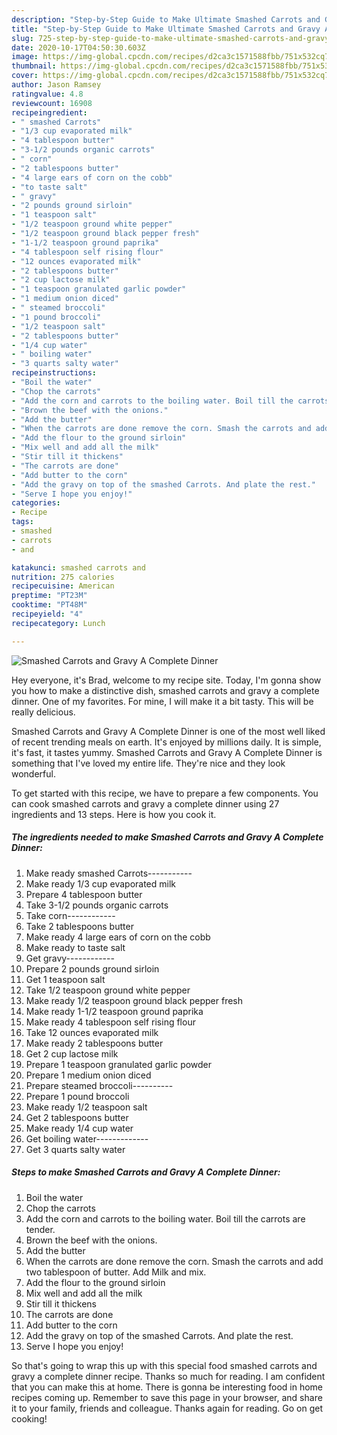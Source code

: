```yaml
---
description: "Step-by-Step Guide to Make Ultimate Smashed Carrots and Gravy A Complete Dinner"
title: "Step-by-Step Guide to Make Ultimate Smashed Carrots and Gravy A Complete Dinner"
slug: 725-step-by-step-guide-to-make-ultimate-smashed-carrots-and-gravy-a-complete-dinner
date: 2020-10-17T04:50:30.603Z
image: https://img-global.cpcdn.com/recipes/d2ca3c1571588fbb/751x532cq70/smashed-carrots-and-gravy-a-complete-dinner-recipe-main-photo.jpg
thumbnail: https://img-global.cpcdn.com/recipes/d2ca3c1571588fbb/751x532cq70/smashed-carrots-and-gravy-a-complete-dinner-recipe-main-photo.jpg
cover: https://img-global.cpcdn.com/recipes/d2ca3c1571588fbb/751x532cq70/smashed-carrots-and-gravy-a-complete-dinner-recipe-main-photo.jpg
author: Jason Ramsey
ratingvalue: 4.8
reviewcount: 16908
recipeingredient:
- " smashed Carrots"
- "1/3 cup evaporated milk"
- "4 tablespoon butter"
- "3-1/2 pounds organic carrots"
- " corn"
- "2 tablespoons butter"
- "4 large ears of corn on the cobb"
- "to taste salt"
- " gravy"
- "2 pounds ground sirloin"
- "1 teaspoon salt"
- "1/2 teaspoon ground white pepper"
- "1/2 teaspoon ground black pepper fresh"
- "1-1/2 teaspoon ground paprika"
- "4 tablespoon self rising flour"
- "12 ounces evaporated milk"
- "2 tablespoons butter"
- "2 cup lactose milk"
- "1 teaspoon granulated garlic powder"
- "1 medium onion diced"
- " steamed broccoli"
- "1 pound broccoli"
- "1/2 teaspoon salt"
- "2 tablespoons butter"
- "1/4 cup water"
- " boiling water"
- "3 quarts salty water"
recipeinstructions:
- "Boil the water"
- "Chop the carrots"
- "Add the corn and carrots to the boiling water. Boil till the carrots are tender."
- "Brown the beef with the onions."
- "Add the butter"
- "When the carrots are done remove the corn. Smash the carrots and add two tablespoon of butter. Add Milk and mix."
- "Add the flour to the ground sirloin"
- "Mix well and add all the milk"
- "Stir till it thickens"
- "The carrots are done"
- "Add butter to the corn"
- "Add the gravy on top of the smashed Carrots. And plate the rest."
- "Serve I hope you enjoy!"
categories:
- Recipe
tags:
- smashed
- carrots
- and

katakunci: smashed carrots and 
nutrition: 275 calories
recipecuisine: American
preptime: "PT23M"
cooktime: "PT48M"
recipeyield: "4"
recipecategory: Lunch

---
```



![Smashed Carrots and Gravy A Complete Dinner](https://img-global.cpcdn.com/recipes/d2ca3c1571588fbb/751x532cq70/smashed-carrots-and-gravy-a-complete-dinner-recipe-main-photo.jpg)

Hey everyone, it's Brad, welcome to my recipe site. Today, I'm gonna show you how to make a distinctive dish, smashed carrots and gravy a complete dinner. One of my favorites. For mine, I will make it a bit tasty. This will be really delicious.

Smashed Carrots and Gravy A Complete Dinner is one of the most well liked of recent trending meals on earth. It's enjoyed by millions daily. It is simple, it's fast, it tastes yummy. Smashed Carrots and Gravy A Complete Dinner is something that I've loved my entire life. They're nice and they look wonderful.




To get started with this recipe, we have to prepare a few components. You can cook smashed carrots and gravy a complete dinner using 27 ingredients and 13 steps. Here is how you cook it.

<!--inarticleads1-->

##### The ingredients needed to make Smashed Carrots and Gravy A Complete Dinner:

1. Make ready  smashed Carrots-----------
1. Make ready 1/3 cup evaporated milk
1. Prepare 4 tablespoon butter
1. Take 3-1/2 pounds organic carrots
1. Take  corn------------
1. Take 2 tablespoons butter
1. Make ready 4 large ears of corn on the cobb
1. Make ready to taste salt
1. Get  gravy------------
1. Prepare 2 pounds ground sirloin
1. Get 1 teaspoon salt
1. Take 1/2 teaspoon ground white pepper
1. Make ready 1/2 teaspoon ground black pepper fresh
1. Make ready 1-1/2 teaspoon ground paprika
1. Make ready 4 tablespoon self rising flour
1. Take 12 ounces evaporated milk
1. Make ready 2 tablespoons butter
1. Get 2 cup lactose milk
1. Prepare 1 teaspoon granulated garlic powder
1. Prepare 1 medium onion diced
1. Prepare  steamed broccoli----------
1. Prepare 1 pound broccoli
1. Make ready 1/2 teaspoon salt
1. Get 2 tablespoons butter
1. Make ready 1/4 cup water
1. Get  boiling water-------------
1. Get 3 quarts salty water




<!--inarticleads2-->

##### Steps to make Smashed Carrots and Gravy A Complete Dinner:

1. Boil the water
1. Chop the carrots
1. Add the corn and carrots to the boiling water. Boil till the carrots are tender.
1. Brown the beef with the onions.
1. Add the butter
1. When the carrots are done remove the corn. Smash the carrots and add two tablespoon of butter. Add Milk and mix.
1. Add the flour to the ground sirloin
1. Mix well and add all the milk
1. Stir till it thickens
1. The carrots are done
1. Add butter to the corn
1. Add the gravy on top of the smashed Carrots. And plate the rest.
1. Serve I hope you enjoy!




So that's going to wrap this up with this special food smashed carrots and gravy a complete dinner recipe. Thanks so much for reading. I am confident that you can make this at home. There is gonna be interesting food in home recipes coming up. Remember to save this page in your browser, and share it to your family, friends and colleague. Thanks again for reading. Go on get cooking!
